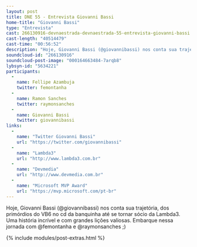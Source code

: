 ```yaml
---
layout: post
title: DNE 55 - Entrevista Giovanni Bassi
home-title: "Giovanni Bassi"
type: "Entrevista"
cast: 266130916-devnaestrada-devnaestrada-55-entrevista-giovanni-bassi.mp3
cast-length: "40514479"
cast-time: "00:56:52"
description: "Hoje, Giovanni Bassi (@giovannibassi) nos conta sua trajetória, dos primórdios do VB6 no cd da banquinha até se tornar sócio da Lambda3. Uma história incrível e com grandes lições valiosas. Embarque nessa jornada com @femontanha e @raymonsanches ;)"
soundcloud-id: "266130916"
soundcloud-post-image: "000164663484-7arqb8"
lybsyn-id: "5634221"
participants:
  -
    name: Fellipe Azambuja
    twitter: femontanha
  -
    name: Ramon Sanches
    twitter: raymonsanches
  -
    name: Giovanni Bassi
    twitter: giovannibassi
links:
  -
    name: "Twitter Giovanni Bassi"
    url: "https://twitter.com/giovannibassi"
  -
    name: "Lambda3"
    url: "http://www.lambda3.com.br"
  -
    name: "Devmedia"
    url: "http://www.devmedia.com.br"
  -
    name: "Microsoft MVP Award"
    url: "https://mvp.microsoft.com/pt-br"
---
```


Hoje, Giovanni Bassi (@giovannibassi) nos conta sua trajetória, dos primórdios do VB6 no cd da banquinha até se tornar sócio da Lambda3. Uma história incrível e com grandes lições valiosas. Embarque nessa jornada com @femontanha e @raymonsanches ;)

{% include modules/post-extras.html %}
